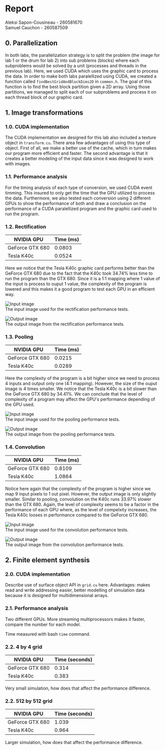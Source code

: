 # Report

Aleksi Sapon-Cousineau - 260581670  
Samuel Cauchon - 260587509

## 0. Parallelization

In both labs, the parallelization strategy is to split the problem (the image for lab 1 or the drum for lab 2) into sub problems (blocks) where each subproblems would be solved by a unit (processes and threads in the previous lab). Here, we used CUDA which uses the graphic card to process the data. In order to make both labs paralellized using CUDA, we created a function called `findBestGridAndBlockDims2D` in `common.h`. The goal of this function is to find the best block partition given a 2D array. Using those partitions, we managed to split each of our subproblems and process it on each thread block of our graphic card.

## 1. Image transformations

### 1.0. CUDA implementation

The CUDA implementation we designed for this lab also included a texture object in `transform.cu`. There area few advantages of using this type of object. First of all, we make a better use of the cache, which in turn makes our program more efficient and faster. The second advantage is that it creates a better modeling of the input data since it was designed to work with images.

### 1.1. Performance analysis

For the timing analysis of each type of conversion, we used CUDA event timming. This insured to only get the time that the GPU utilized to process the data. Furthermore, we also tested each conversion using 2 different GPUs to show the performance of both and draw a conclusion on the performance of a CUDA paralellized program and the graphic card used to run the program.

### 1.2. Rectification

|NVIDIA GPU     |Time (ms)|
|---------------|---------|
|GeForce GTX 680|0.0803   |
|Tesla K40c     |0.0524   |

Here we notice that the Tesla K40c graphic card performs better than the GeForce GTX 680 due to the fact that the K40c took 34.74% less time to run the program than the GTX 680. Since it is a 1:1 mapping where 1 value of the input is process to ouput 1 value, the complexity of the program is lowered and this makes it a good program to test each GPU in an efficient way.

![Input image](Rooster.png)  
The input image used for the rectification performance tests.

![Output image](RoosterRectified.png)  
The output image from the rectification performance tests.

### 1.3. Pooling

|NVIDIA GPU     |Time (ms)|
|---------------|---------|
|GeForce GTX 680|0.0215   |
|Tesla K40c     |0.0289   |

Here the complexity of the program is a bit higher since we need to process 4 inputs and output only one (4:1 mapping). However, the size of the ouput image is 4 times smaller. We notice that the Tesla K40c is a bit slower than the GeForce GTX 680 by 34.41%. We can conclude that the level of complexity of a program may affect the GPU's performance depending of the GPU used.

![Input image](Jaguar.png)  
The input image used for the pooling performance tests.

![Output image](JaguarPooled.png)  
The output image from the pooling performance tests.

### 1.4. Convolution

|NVIDIA GPU     |Time (ms)|
|---------------|---------|
|GeForce GTX 680|0.8109   |
|Tesla K40c     |1.0864   |

Notice here again that the complexity of the program is higher since we map 9 input pixels to 1 out pixel. However, the output image is only slightly smaller. Similar to pooling, convolution on the K40c runs 33.97% slower than the GTX 680. Again, the level of complexity seems to be a factor in the performance of each GPU where, as the level of compelxity increases, the Tesla K40c looses in performance compared to the GeForce GTX 680.

![Input image](JustDoIt.png)  
The input image used for the convolution performance tests.

![Output image](JustDoItConvolved.png)  
The output image from the convolution performance tests.

## 2. Finite element synthesis

### 2.0. CUDA implementation

Describe use of surface object API in `grid.cu` here. Advantages: makes read and write addressing easier, better modelling of simulation data because it is designed for multidimensional arrays.

### 2.1. Performance analysis

Two different GPUs. More streaming multiprocessors makes it faster, compare the number for each model.

Time measured with bash `time` command.

### 2.2. 4 by 4 grid

|NVIDIA GPU     |Time (seconds)|
|---------------|--------------|
|GeForce GTX 680|0.314         |
|Tesla K40c     |0.383         |

Very small simulation, how does that affect the performance difference.

### 2.2. 512 by 512 grid

|NVIDIA GPU     |Time (seconds)|
|---------------|--------------|
|GeForce GTX 680|1.039         |
|Tesla K40c     |0.964         |

Larger simulation, how does that affect the performance difference.
